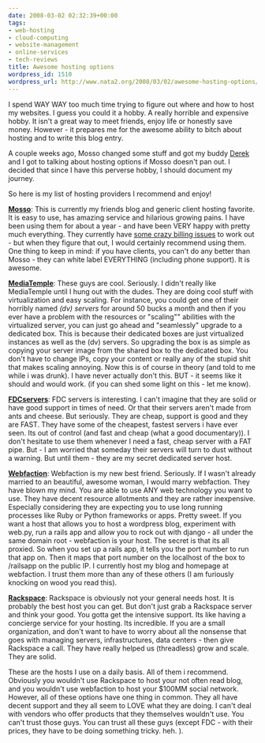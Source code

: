 ```yaml
---
date: 2008-03-02 02:32:39+00:00
tags:
- web-hosting
- cloud-computing
- website-management
- online-services
- tech-reviews
title: Awesome hosting options
wordpress_id: 1510
wordpress_url: http://www.nata2.org/2008/03/02/awesome-hosting-options/
---
```


I spend WAY WAY too much time trying to figure out where and how to host my websites. I guess you could it a hobby. A really horrible and expensive hobby. It isn't a great way to meet friends, enjoy life or honestly save money. However - it prepares me for the awesome ability to bitch about hosting and to write this blog entry.

A couple weeks ago, Mosso changed some stuff and got my buddy <a href="http://broox.com">Derek</a> and I got to talking about hosting options if Mosso doesn't pan out. I decided that since I have this perverse hobby, I should document my journey.

So here is my list of hosting providers I recommend and enjoy!

<b><a href="http://mosso.com">Mosso</a></b>: This is currently my friends blog and generic client hosting favorite. It is easy to use, has amazing service and hilarious growing pains. I have been using them for about a year - and have been VERY happy with pretty much everything. They currently have <a href="http://www.nata2.org/2008/02/29/the-mosso-cloud-how-requests-are-not-a-good-metric/">some crazy billing issues</a> to work out - but when they figure that out, I would certainly recommend using them.  One thing to keep in mind: if you have clients, you can't do any better than Mosso - they can white label EVERYTHING (including phone support). It is awesome.

<b><a href="http://www.mediatemple.net/">MediaTemple</a></b>: These guys are cool. Seriously. I didn't really like MediaTemple until I hung out with the dudes. They are doing cool stuff with virtualization and easy scaling. For instance, you could get one of their horribly named <i>(dv) servers</i> for around 50 bucks a month and then if you ever have a problem with the resources or "scaling"" abilities with the virtualized server, you can just go ahead and "seamlessly" upgrade to a dedicated box. This is because their dedicated boxes are just virtualized instances as well as the (dv) servers. So upgrading the box is as simple as copying your server image from the shared box to the dedicated box. You don't have to change IPs, copy your content or really any of the stupid shit that makes scaling annoying. Now this is of course in theory (and told to me while i was drunk). I have never actually don't this. BUT - it seems like it should and would work.  (if you can shed some light on this - let me know).

<b><a href="http://www.fdcservers.net/">FDCservers</a></b>: FDC servers is interesting. I can't imagine that they are solid or have good support in times of need. Or that their servers aren't made from ants and cheese. But seriously. They are cheap, support is good and they are FAST. They have some of the cheapest, fastest servers i have ever seen. Its out of control (and fast and cheap (what a good documentary)).  I don't hesitate to use them whenever I need a  fast, cheap server with a FAT pipe. But - I am worried that someday their servers will turn to dust without a warning. But until them - they are my secret dedicated server host.

<b><a href="http://www.webfaction.com?affiliate=harper">Webfaction</a></b>: Webfaction is my new best friend. Seriously. If I wasn't already married to an beautiful, awesome woman, I would marry webfaction. They have blown my mind. You are able to use ANY web technology you want to use. They have decent resource allotments and they are rather inexpensive. Especially considering they are expecting you to use long running processes like Ruby or Python frameworks or apps. Pretty sweet. If you want a host that allows you to host a wordpress blog, experiment with web.py, run a rails app and allow you to rock out with django - all under the same domain root - webfaction is your host. The secret is that its all proxied. So when you set up a rails app, it tells you the port number to run that app on. Then it maps that port number on the localhost of the box to /railsapp on the public IP. I currently host my blog and homepage at webfaction. I trust them more than any of these others (I am furiously knocking on wood you read this).

<b><a href="http://www.rackspace.com">Rackspace</a></b>: Rackspace is obviously not your general needs host. It is probably the best host you can get. But don't just grab a Rackspace server and think your good. You gotta get the intensive support. Its like having a concierge service for your hosting. Its incredible. If you are a small organization, and don't want to have to worry about all the nonsense that goes with managing servers, infrastructures, data centers - then give Rackspace a call. They have really helped us (threadless) grow and scale. They are solid.

These are the hosts I use on a daily basis. All of them i recommend. Obviously you wouldn't use Rackspace to host your not often read blog, and you wouldn't use webfaction to host your $100MM social network. However, all of these options have one thing in common. They all have decent support and they all seem to LOVE what they are doing. I can't deal with vendors who offer products that they themselves wouldn't use. You can't trust those guys. You can trust all these guys (except FDC - with their prices, they have to be doing something tricky. heh. ).